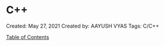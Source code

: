 # C++

Created: May 27, 2021
Created by: AAYUSH VYAS
Tags: C/C++

[Table of Contents](C++%2083fed714eada4c838218134eb4c7cca1/Table%20of%20Contents%2044a9b5aae3344dbfa9c0a63f7d6a44b9.csv)